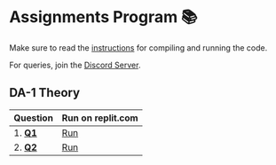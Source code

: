 # Assignments Program 📚

Make sure to read the [instructions](../../README.md) for compiling and running the code.

For queries, join the [Discord Server](https://discord.gg/5PNFxQF2nz).

## DA-1 Theory

| Question                              | Run on replit.com                                          |
| ------------------------------------- | ---------------------------------------------------------- |
| 1. **[Q1](theory/da_1/Dice.java)**    | [Run](https://replit.com/@WOLVERINE0911/Dice#Main.java)    |
| 2. **[Q2](theory/da_1/Student.java)** | [Run](https://replit.com/@WOLVERINE0911/Student#Main.java) |
